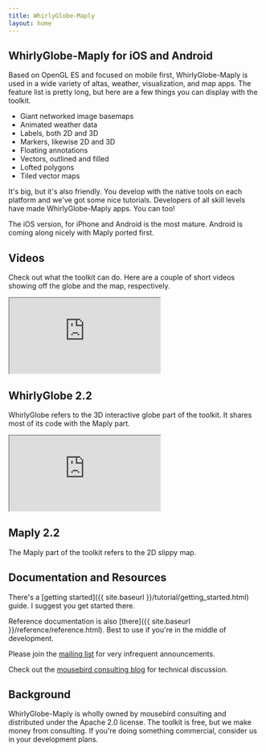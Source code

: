 ```yaml
---
title: WhirlyGlobe-Maply
layout: home
---
```


## WhirlyGlobe-Maply for iOS and Android

Based on OpenGL ES and focused on mobile first, WhirlyGlobe-Maply is used in a wide variety of altas, weather, visualization, and map apps.
The feature list is pretty long, but here are a few things you can display with the toolkit.

- Giant networked image basemaps
- Animated weather data
- Labels, both 2D and 3D
- Markers, likewise 2D and 3D
- Floating annotations
- Vectors, outlined and filled
- Lofted polygons
- Tiled vector maps

It's big, but it's also friendly.  You develop with the native tools on each platform and we've got some nice tutorials.  Developers of all skill levels have made WhirlyGlobe-Maply apps.  You can too!

The iOS version, for iPhone and Android is the most mature.  Android is coming along nicely with Maply ported first.

## Videos

Check out what the toolkit can do.  Here are a couple of short videos showing off the globe and the map, respectively.

<div class="row">
  <div class="col-sm-6">
    <div class="embed-responsive embed-responsive-4by3">
      <iframe src="http://www.youtube.com/embed/rprzbSwqE2Y?feature=player_embedded" allowfullscreen></iframe>
    </div>
    <div class="video-caption">
      <h2>WhirlyGlobe 2.2</h2>
      <p>
        WhirlyGlobe refers to the 3D interactive globe part of the toolkit. It shares most of its code with the Maply part.
      </p>
    </div>
  </div>

  <div class="col-sm-6">
    <div class="embed-responsive embed-responsive-4by3">
      <iframe src="https://www.youtube.com/embed/YTBSl4Cok9A?feature=player_embedded" allowfullscreen></iframe>
    </div>
    <div class="video-caption">
      <h2>Maply 2.2</h2>
      <p>
        The Maply part of the toolkit refers to the 2D slippy map.
      </p>
    </div>
  </div>
</div>

## Documentation and Resources

There's a [getting started]({{ site.baseurl }}/tutorial/getting_started.html) guide. I suggest you get started there.

Reference documentation is also [there]({{ site.baseurl }}/reference/reference.html). Best to use if you're in the middle of development.

Please join the [mailing list](http://eepurl.com/D30CD) for very infrequent announcements.

Check out the [mousebird consulting blog](http://mousebirdconsulting.blogspot.com) for technical discussion.

## Background

WhirlyGlobe-Maply is wholly owned by mousebird consulting and distributed under the Apache 2.0 license. The toolkit is free, but we make money from consulting. If you're doing something commercial, consider us in your development plans.


